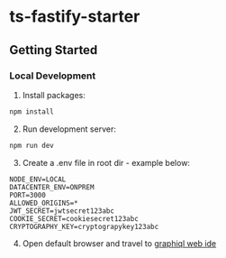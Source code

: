 # ts-fastify-starter

## Getting Started

### Local Development
1. Install packages:
```bash
npm install
```

2. Run development server:
```bash
npm run dev
```

3. Create a .env file in root dir - example below:
```text
NODE_ENV=LOCAL
DATACENTER_ENV=ONPREM
PORT=3000
ALLOWED_ORIGINS=*
JWT_SECRET=jwtsecret123abc
COOKIE_SECRET=cookiesecret123abc
CRYPTOGRAPHY_KEY=cryptograpykey123abc
```

4. Open default browser and travel to [graphiql web ide](http://127.0.0.1:3000/graphiql)